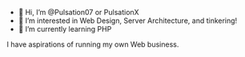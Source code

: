 - 👋 Hi, I’m @Pulsation07 or PulsationX
- 👀 I’m interested in Web Design, Server Architecture, and tinkering!
- 🌱 I’m currently learning PHP

I have aspirations of running my own Web business. 
<!---
Pulsation07/Pulsation07 is a ✨ special ✨ repository because its `README.md` (this file) appears on your GitHub profile.
You can click the Preview link to take a look at your changes.
--->
